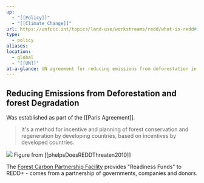 ```yaml
---
up:
  - "[[Policy]]"
  - "[[Climate Change]]"
url: https://unfccc.int/topics/land-use/workstreams/redd/what-is-redd#:~:text=REDD%2B%20primarily%20aims%20at%20the,it%20also%20recognizes%20subnational%20implementation.
type:
  - policy
aliases: 
location:
  - global
  - "[[UN]]"
at-a-glance: UN agreement for reducing emissions from deforestation in developing countries
---
```


## Reducing Emissions from Deforestation and forest Degradation

Was established as part of the [[Paris Agreement]].

> It's a method for incentive and planning of forest conservation and regeneration by developing countries, based on incentives by developed countries.


![](https://i.imgur.com/x6QpgZX.png)
Figure from [[phelpsDoesREDDThreaten2010]]

The [Forest Carbon Partnership Facility](https://www.forestcarbonpartnership.org/) provides "Readiness Funds" to REDD+ - comes from a partnership of governments, companies and donors.